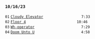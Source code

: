 ### `10/16/23`
`01` [`Cloudy Elevator`](cloudy-elevator.mp3)         `7:33`  
`02` [`Floor 4`](floor-4.mp3)            `10:46`  
`03` [`Wh-operator`](wh-operator.mp3)           `7:29`  
`04` [`Doom Unto U`](doom-unto-u.mp3)           `4:58`